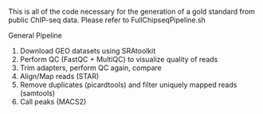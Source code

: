 
This is all of the code necessary for the generation of a gold standard from public ChIP-seq data. Please refer to FullChipseqPipeline.sh


General Pipeline

1. Download GEO datasets using SRAtoolkit
2. Perform QC (FastQC + MultiQC) to visualize quality of reads
3. Trim adapters, perform QC again, compare
4. Align/Map reads (STAR)
5. Remove duplicates (picardtools) and filter uniquely mapped reads (samtools)
6. Call peaks (MACS2)
